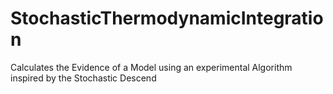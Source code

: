 # StochasticThermodynamicIntegration
Calculates the Evidence of a Model using an experimental Algorithm inspired by the Stochastic Descend
